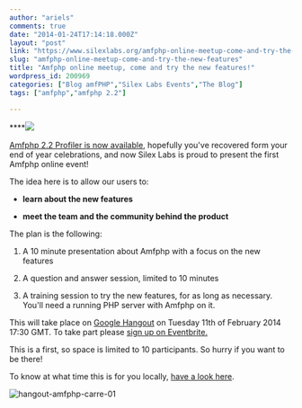 ```yaml
---
author: "ariels"
comments: true
date: "2014-01-24T17:14:18.000Z"
layout: "post"
link: "https://www.silexlabs.org/amfphp-online-meetup-come-and-try-the-new-features/"
slug: "amfphp-online-meetup-come-and-try-the-new-features"
title: "Amfphp online meetup, come and try the new features!"
wordpress_id: 200969
categories: ["Blog amfPHP","Silex Labs Events","The Blog"]
tags: ["amfphp","amfphp 2.2"]

---
```

****![](https://www.silexlabs.org/wp-content/uploads/2014/01/hangout-amfphp-bandeau-011.png)

[Amfphp 2.2 Profiler is now available](https://www.silexlabs.org/200755/the-blog/amfphp-2-2-profiler-released/), hopefully you've recovered form your end of year celebrations, and now Silex Labs is proud to present the first Amfphp online event!

The idea here is to allow our users to:




  * **learn about the new features**


  * **meet the team and the community behind the product**


The plan is the following:


  1. A 10 minute presentation about Amfphp with a focus on the new features


  2. A question and answer session, limited to 10 minutes


  3. A training session to try the new features, for as long as necessary. You'll need a running PHP server with Amfphp on it.


This will take place on [Google Hangout](https://www.google.com/tools/dlpage/hangoutplugin) on Tuesday 11th of February 2014 17:30 GMT. To take part please [sign up on Eventbrite.](https://www.eventbrite.fr/e/billets-amfphp-online-meetup-come-and-try-the-new-features-10086311429)

This is a first, so space is limited to 10 participants. So hurry if you want to be there!

To know at what time this is for you locally, [have a look here](http://www.worldtimeserver.com/convert_time_in_UTC.aspx?y=2014&mo=2&d=11&h=17&mn=30).

![hangout-amfphp-carre-01](https://www.silexlabs.org/wp-content/uploads/2014/01/hangout-amfphp-carre-011.png)

